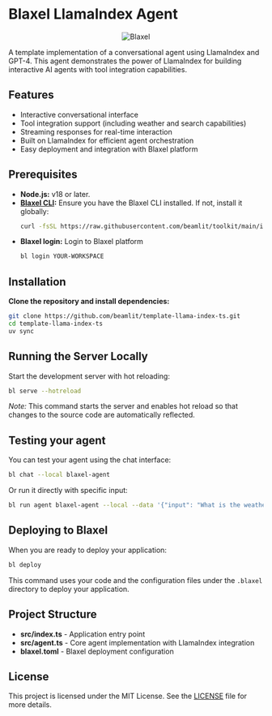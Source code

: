 # Blaxel LlamaIndex Agent

<p align="center">
  <img src="https://blaxel.ai/logo.png" alt="Blaxel"/>
</p>

A template implementation of a conversational agent using LlamaIndex and GPT-4. This agent demonstrates the power of LlamaIndex for building interactive AI agents with tool integration capabilities.

## Features

- Interactive conversational interface
- Tool integration support (including weather and search capabilities)
- Streaming responses for real-time interaction
- Built on LlamaIndex for efficient agent orchestration
- Easy deployment and integration with Blaxel platform

## Prerequisites

- **Node.js:** v18 or later.
- **[Blaxel CLI](https://docs.blaxel.ai/Get-started):** Ensure you have the Blaxel CLI installed. If not, install it globally:
  ```bash
  curl -fsSL https://raw.githubusercontent.com/beamlit/toolkit/main/install.sh | BINDIR=$HOME/.local/bin sh
  ```
- **Blaxel login:** Login to Blaxel platform
  ```bash
  bl login YOUR-WORKSPACE
  ```

## Installation

**Clone the repository and install dependencies:**

```bash
git clone https://github.com/beamlit/template-llama-index-ts.git
cd template-llama-index-ts
uv sync
```

## Running the Server Locally

Start the development server with hot reloading:

```bash
bl serve --hotreload
```

_Note:_ This command starts the server and enables hot reload so that changes to the source code are automatically reflected.

## Testing your agent

You can test your agent using the chat interface:

```bash
bl chat --local blaxel-agent
```

Or run it directly with specific input:

```bash
bl run agent blaxel-agent --local --data '{"input": "What is the weather in Paris?"}'
```

## Deploying to Blaxel

When you are ready to deploy your application:

```bash
bl deploy
```

This command uses your code and the configuration files under the `.blaxel` directory to deploy your application.

## Project Structure

- **src/index.ts** - Application entry point
- **src/agent.ts** - Core agent implementation with LlamaIndex integration
- **blaxel.toml** - Blaxel deployment configuration

## License

This project is licensed under the MIT License. See the [LICENSE](LICENSE) file for more details.

